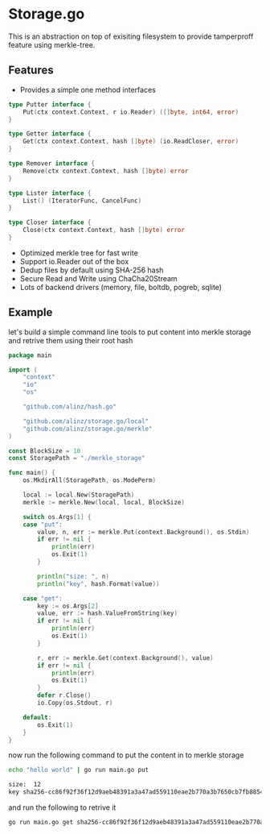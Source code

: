 # Storage.go

This is an abstraction on top of exisiting filesystem to provide tamperproff feature using merkle-tree.

## Features

- Provides a simple one method interfaces

```go
type Putter interface {
	Put(ctx context.Context, r io.Reader) ([]byte, int64, error)
}

type Getter interface {
	Get(ctx context.Context, hash []byte) (io.ReadCloser, error)
}

type Remover interface {
	Remove(ctx context.Context, hash []byte) error
}

type Lister interface {
	List() (IteratorFunc, CancelFunc)
}

type Closer interface {
	Close(ctx context.Context, hash []byte) error
}
```

- Optimized merkle tree for fast write
- Support io.Reader out of the box
- Dedup files by default using SHA-256 hash
- Secure Read and Write using ChaCha20Stream
- Lots of backend drivers (memory, file, boltdb, pogreb, sqlite)


## Example

let's build a simple command line tools to put content into merkle storage and retrive them using their root hash

```go
package main

import (
	"context"
	"io"
	"os"

	"github.com/alinz/hash.go"

	"github.com/alinz/storage.go/local"
	"github.com/alinz/storage.go/merkle"
)

const BlockSize = 10
const StoragePath = "./merkle_storage"

func main() {
	os.MkdirAll(StoragePath, os.ModePerm)

	local := local.New(StoragePath)
	merkle := merkle.New(local, local, BlockSize)

	switch os.Args[1] {
	case "put":
		value, n, err := merkle.Put(context.Background(), os.Stdin)
		if err != nil {
			println(err)
			os.Exit(1)
		}

		println("size: ", n)
		println("key", hash.Format(value))

	case "get":
		key := os.Args[2]
		value, err := hash.ValueFromString(key)
		if err != nil {
			println(err)
			os.Exit(1)
		}

		r, err := merkle.Get(context.Background(), value)
		if err != nil {
			println(err)
			os.Exit(1)
		}
		defer r.Close()
		io.Copy(os.Stdout, r)

	default:
		os.Exit(1)
	}
}
```

now run the following command to put the content in to merkle storage

```bash
echo "hello world" | go run main.go put

size:  12
key sha256-cc86f92f36f12d9aeb48391a3a47ad559110eae2b770a3b7650cb7fb8854f07f
```

and run the following to retrive it

```bash
go run main.go get sha256-cc86f92f36f12d9aeb48391a3a47ad559110eae2b770a3b7650cb7fb8854f07f
```
